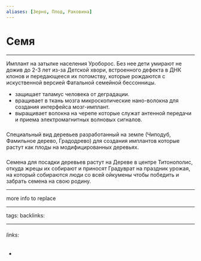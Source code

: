 ```yaml
---
aliases: [Зерно, Плод, Раковина]
---
```

# Семя
---
Имплант на затылке населения Уроборос. Без нее дети умирают не дожив до 2-3 лет из-за Детской хвори, встроенного дефекта в ДНК клонов и передающееся их потомству, которые рождаются с искуственной версией Фатальной семейной бессонницы.

-   защищает таламус человека от деградации.
-   вращивает в ткань мозга микроскопические нано-волокна для создания интерфейса мозг-имплант.
-   выращивает волокна на черепе которые служат антенной передачи и приема электромагнитных волновых сигналов.

##### 

Специальный вид деревьев разработанный на земле (Чиподуб, Фамильное дерево, Градодрево) для создания имплантов которые растут как плоды на модифицированных деревьях.

##### 

Семена для посадки деревьев растут на Дереве в центре Титонополис, откуда жрецы их собирают и приносят Градуврат на праздник урожая, на который собираются люди со всей ойкумены чтобы победить и забрать семена на свою родину.

---
more info to replace

---
tags: 
backlinks: 

---
###### links:
- 


